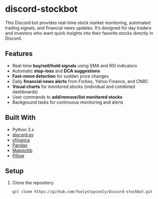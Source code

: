 # discord-stockbot
This Discord bot provides real-time stock market monitoring, automated trading signals, and financial news updates. It’s designed for day traders and investors who want quick insights into their favorite stocks directly in Discord.

## Features
- Real-time **buy/sell/hold signals** using SMA and RSI indicators
- Automatic **stop-loss** and **DCA suggestions**
- **Fast-move detection** for sudden price changes
- Daily **financial news alerts** from Forbes, Yahoo Finance, and CNBC
- **Visual charts** for monitored stocks (individual and combined dashboards)
- User commands to **add/remove/list monitored stocks**
- Background tasks for continuous monitoring and alerts

## Built With
- Python 3.x
- [discord.py](https://discordpy.readthedocs.io/)
- [yfinance](https://pypi.org/project/yfinance/)
- [Pandas](https://pandas.pydata.org/)
- [Matplotlib](https://matplotlib.org/)
- [Pillow](https://python-pillow.org/)

## Setup
1. Clone the repository
   ```bash
   git clone https://github.com/foolystaycooly/discord-stockbot.git
